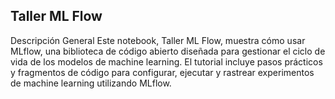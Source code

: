 ## Taller ML Flow
Descripción General
Este notebook, Taller ML Flow, muestra cómo usar MLflow, una biblioteca de código abierto diseñada para gestionar el ciclo de vida de los modelos de machine learning. El tutorial incluye pasos prácticos y fragmentos de código para configurar, ejecutar y rastrear experimentos de machine learning utilizando MLflow.
